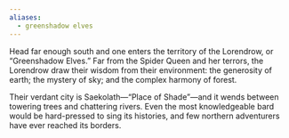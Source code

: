 ```yaml
---
aliases:
  - greenshadow elves
---
```

Head far enough south and one enters the territory of the Lorendrow, or “Greenshadow Elves.” Far from the Spider Queen and her terrors, the Lorendrow draw their wisdom from their environment: the generosity of earth; the mystery of sky; and the complex harmony of forest.

Their verdant city is Saekolath—“Place of Shade”—and it wends between towering trees and chattering rivers. Even the most knowledgeable bard would be hard-pressed to sing its histories, and few northern adventurers have ever reached its borders.